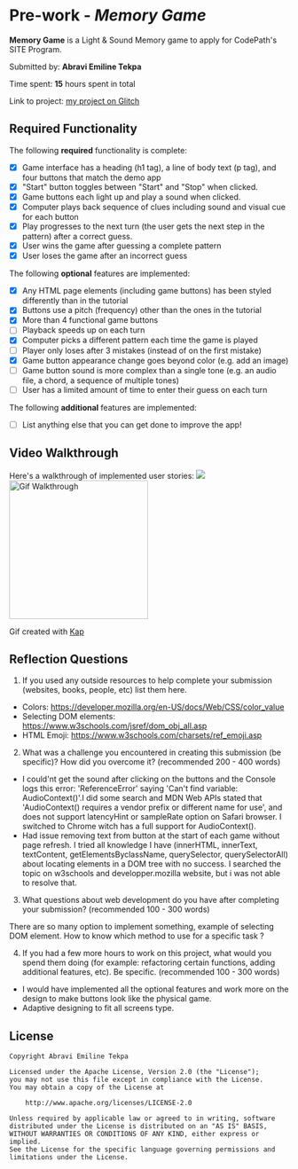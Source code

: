 # Pre-work - *Memory Game*

**Memory Game** is a Light & Sound Memory game to apply for CodePath's SITE Program. 

Submitted by: **Abravi Emiline Tekpa**

Time spent: **15** hours spent in total

Link to project: [my project on Glitch](https://glitch.com/edit/#!/site-prework-game)

## Required Functionality

The following **required** functionality is complete:

* [x] Game interface has a heading (h1 tag), a line of body text (p tag), and four buttons that match the demo app
* [x] "Start" button toggles between "Start" and "Stop" when clicked. 
* [x] Game buttons each light up and play a sound when clicked. 
* [x] Computer plays back sequence of clues including sound and visual cue for each button
* [x] Play progresses to the next turn (the user gets the next step in the pattern) after a correct guess. 
* [x] User wins the game after guessing a complete pattern
* [x] User loses the game after an incorrect guess

The following **optional** features are implemented:

* [x] Any HTML page elements (including game buttons) has been styled differently than in the tutorial
* [x] Buttons use a pitch (frequency) other than the ones in the tutorial
* [x] More than 4 functional game buttons
* [ ] Playback speeds up on each turn
* [x] Computer picks a different pattern each time the game is played
* [ ] Player only loses after 3 mistakes (instead of on the first mistake)
* [x] Game button appearance change goes beyond color (e.g. add an image)
* [ ] Game button sound is more complex than a single tone (e.g. an audio file, a chord, a sequence of multiple tones)
* [ ] User has a limited amount of time to enter their guess on each turn

The following **additional** features are implemented:

- [ ] List anything else that you can get done to improve the app!

## Video Walkthrough

Here's a walkthrough of implemented user stories:
![](https://cdn.glitch.com/8e2b0029-f07f-4f16-aea6-a4faa1467292%2Fwalkthrough.gif?v=1616564524609)
<img src='walkthrough.gif' title='Gif Walkthrough' width='250' alt='Gif Walkthrough' /> 

Gif created with [Kap](https://getkap.co/)

## Reflection Questions
1. If you used any outside resources to help complete your submission (websites, books, people, etc) list them here. 

- Colors:  https://developer.mozilla.org/en-US/docs/Web/CSS/color_value
- Selecting DOM elements: https://www.w3schools.com/jsref/dom_obj_all.asp
- HTML Emoji: https://www.w3schools.com/charsets/ref_emoji.asp

2. What was a challenge you encountered in creating this submission (be specific)? How did you overcome it? (recommended 200 - 400 words) 

- I could'nt get the sound after clicking on the buttons and the Console logs this error: 'ReferenceError' saying 'Can't find variable:  AudioContext()'.I did some search and MDN Web APIs stated that 'AudioContext() requires a vendor prefix or different name for use', and does not support latencyHint or sampleRate option on Safari browser. I switched to Chrome witch has a full support for AudioContext().
- Had issue removing text from button at the start of each game without page refresh. I tried all knowledge I have (innerHTML, innerText, textContent, getElementsByclassName, querySelector, querySelectorAll) about locating elements in a DOM tree with no success. I searched the topic on w3schools and developper.mozilla website, but i was not able to resolve that.

3. What questions about web development do you have after completing your submission? (recommended 100 - 300 words) 

There are so many option to implement something, example of selecting DOM element. How to know which method to use for a specific task ?

4. If you had a few more hours to work on this project, what would you spend them doing (for example: refactoring certain functions, adding additional features, etc). Be specific. (recommended 100 - 300 words) 

- I would have implemented all the optional features and work more on the design to make buttons look like the physical game.
- Adaptive designing to fit all screens type.



## License

    Copyright Abravi Emiline Tekpa

    Licensed under the Apache License, Version 2.0 (the "License");
    you may not use this file except in compliance with the License.
    You may obtain a copy of the License at

        http://www.apache.org/licenses/LICENSE-2.0

    Unless required by applicable law or agreed to in writing, software
    distributed under the License is distributed on an "AS IS" BASIS,
    WITHOUT WARRANTIES OR CONDITIONS OF ANY KIND, either express or implied.
    See the License for the specific language governing permissions and
    limitations under the License.
